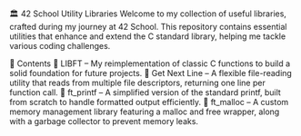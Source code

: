 🏛️ 42 School Utility Libraries
Welcome to my collection of useful libraries, crafted during my journey at 42 School. This repository contains essential utilities that enhance and extend the C standard library, helping me tackle various coding challenges.

📂 Contents
🔹 LIBFT – My reimplementation of classic C functions to build a solid foundation for future projects.
🔹 Get Next Line – A flexible file-reading utility that reads from multiple file descriptors, returning one line per function call.
🔹 ft_printf – A simplified version of the standard printf, built from scratch to handle formatted output efficiently.
🔹 ft_malloc – A custom memory management library featuring a malloc and free wrapper, along with a garbage collector to prevent memory leaks.
